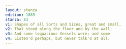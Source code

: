 ```yaml
---
layout: stanza
edition: 1889
stanza: 83
v1: Shapes of all Sorts and Sizes, great and small,
v2: That stood along the floor and by the wall;
v3: And some loquacious Vessels were; and some
v4: Listen'd perhaps, but never talk'd at all.
---
```

